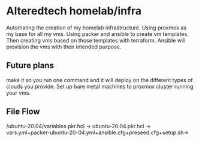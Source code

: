 # Alteredtech homelab/infra

Automating the creation of my homelab infrastructure. Using proxmox as my base for all my vms. Using packer and ansible to create vm templates. Then creating vms based on those templates with terraform. Ansible will provision the vms with their intended purpose.

## Future plans
make it so you run one command and it will deploy on the different types of clouds you provide. Set up bare metal machines to proxmox cluster running your vms.

## File Flow
/ubuntu-20.04/variables.pkr.hcl -> ubuntu-20.04.pkr.hcl -> vars.yml+packer-ubuntu-20-04.yml+ansible.cfg+preseed.cfg+setup.sh->